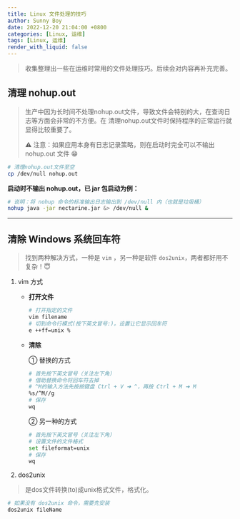 ```yaml
---
title: Linux 文件处理的技巧
author: Sunny Boy
date: 2022-12-20 21:04:00 +0800
categories: [Linux, 运维]
tags: [Linux, 运维]
render_with_liquid: false
---
```


> 收集整理出一些在运维时常用的文件处理技巧。后续会对内容再补充完善。

## 清理 nohup.out

> 生产中因为长时间不处理nohup.out文件，导致文件会特别的大，在查询日志等方面会非常的不方便。在
> 清理nohup.out文件时保持程序的正常运行就显得比较重要了。
>
> ⚠️ 注意：如果应用本身有日志记录策略，则在启动时完全可以不输出 nohup.out 文件 😁

```bash
# 清理nohup.out文件至空
cp /dev/null nohup.out
```

**启动时不输出 nohup.out，已 jar 包启动为例：**

```bash
# 说明：将 nohup 命令的标准输出日志输出到 /dev/null 内（也就是垃圾桶）
nohup java -jar nectarine.jar &> /dev/null &
```

-----

## 清除 Windows 系统回车符

> 找到两种解决方式，一种是 `vim` ，另一种是软件 `dos2unix`，两者都好用不复杂！😇

1. vim 方式

    + **打开文件**

        ```bash
        # 打开指定的文件
        vim filename
        # 切到命令行模式(按下英文冒号:)。设置让它显示回车符
        e ++ff=unix %
        ```

    + **清除**

        ① 替换的方式

        ```bash
        # 首先按下英文冒号（关注左下角）
        # 借助替换命令将回车符去掉
        # ^M的输入方法先按按键盘 Ctrl + V ➜ ^，再按 Ctrl + M ➜ M
        %s/^M//g
        # 保存
        wq
        ```

        ② 另一种的方式

        ```bash
        # 首先按下英文冒号（关注左下角）
        # 设置文件的文件格式
        set fileformat=unix
        # 保存
        wq
        ```

2. dos2unix

> 是dos文件转换(to)成unix格式文件，格式化。

```bash
# 如果没有 dos2unix 命令，需要先安装
dos2unix fileName
```
